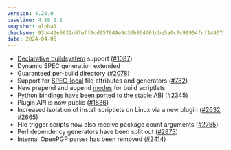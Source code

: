 ```yaml
---
version: 4.20.0
baseline: 4.19.1.1
snapshot: alpha1
checksum: 93b442e5632d67eff0cd957649e9436b864f61dbe5a0c7c99954fcf14937302c
date: 2024-04-05
---
```


* [Declarative buildsystem](https://rpm-software-management.github.io/rpm/manual/buildsystem.html) support ([#1087](https://github.com/rpm-software-management/rpm/issues/1087))
* Dynamic SPEC generation extended
* Guaranteed per-build directory ([#2078](https://github.com/rpm-software-management/rpm/issues/2078))
* Support for [SPEC-local](https://rpm-software-management.github.io/rpm/manual/dependency_generators.html#using-file-attributes-in-their-own-package) file attributes and generators ([#782](https://github.com/rpm-software-management/rpm/issues/782))
* New prepend and append [modes](https://rpm-software-management.github.io/rpm/manual/spec.html#build-scriptlets) for build scriptlets
* Python bindings have been ported to the stable ABI ([#2345](https://github.com/rpm-software-management/rpm/issues/2345))
* Plugin API is now public ([#1536](https://github.com/rpm-software-management/rpm/issues/1536))
* Increased isolation of install scriptlets on Linux via a new plugin ([#2632](https://github.com/rpm-software-management/rpm/issues/2632), [#2665](https://github.com/rpm-software-management/rpm/issues/2665))
* File trigger scripts now also receive package count arguments ([#2755](https://github.com/rpm-software-management/rpm/issues/2755))
* Perl dependency generators have been split out ([#2873](https://github.com/rpm-software-management/rpm/issues/2873))
* Internal OpenPGP parser has been removed ([#2414](https://github.com/rpm-software-management/rpm/issues/2414))
